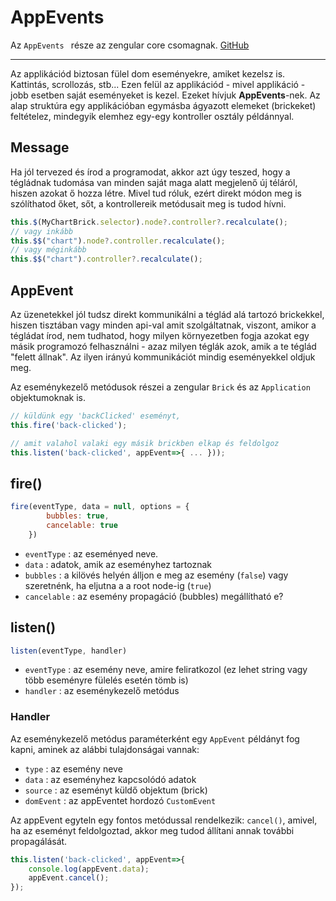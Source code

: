 # AppEvents

Az `AppEvents ` része az zengular core csomagnak. [GitHub](https://github.com/laborci/zengular)

---

Az applikációd biztosan fülel dom eseményekre, amiket kezelsz is. Kattintás, scrollozás, stb... Ezen felül az applikációd - mivel applikáció - jobb esetben saját eseményeket is kezel. Ezeket hívjuk **AppEvents**-nek. Az alap struktúra egy applikációban egymásba ágyazott elemeket (brickeket) feltételez, mindegyik elemhez egy-egy kontroller osztály példánnyal.

## Message

Ha jól tervezed és írod a programodat, akkor azt úgy teszed, hogy a tégládnak tudomása van minden saját maga alatt megjelenő új téláról, hiszen azokat ő hozza létre. Mivel tud róluk, ezért direkt módon meg is szólíthatod őket, sőt, a kontrollereik metódusait meg is tudod hívni.

```js
this.$(MyChartBrick.selector).node?.controller?.recalculate();
// vagy inkább
this.$$("chart").node?.controller.recalculate();
// vagy méginkább
this.$$("chart").controller?.recalculate();
```

## AppEvent

Az üzenetekkel jól tudsz direkt kommunikálni a téglád alá tartozó brickekkel, hiszen tisztában vagy minden api-val amit szolgáltatnak, viszont, amikor a tégládat írod, nem tudhatod, hogy milyen környezetben fogja azokat egy másik programozó felhasználni - azaz milyen téglák azok, amik a te téglád "felett állnak". Az ilyen irányú kommunikációt mindig eseményekkel oldjuk meg.

Az eseménykezelő metódusok részei a zengular `Brick` és az `Application` objektumoknak is.

```js
// küldünk egy 'backClicked' eseményt, 
this.fire('back-clicked');

// amit valahol valaki egy másik brickben elkap és feldolgoz
this.listen('back-clicked', appEvent=>{ ... }));
```

## fire()
```js
fire(eventType, data = null, options = {
		bubbles: true,
		cancelable: true
	})
```

- `eventType` : az eseményed neve.
- `data` : adatok, amik az eseményhez tartoznak
- `bubbles` : a kilövés helyén álljon e meg az esemény (`false`) vagy szeretnénk, ha eljutna a a root node-ig (`true`)
- `cancelable` : az esemény propagáció (bubbles) megállítható e?

## listen()
```js
listen(eventType, handler)
```

- `eventType` : az esemény neve, amire feliratkozol (ez lehet string vagy több eseményre fülelés esetén tömb is)
- `handler` : az eseménykezelő metódus

### Handler

Az eseménykezelő metódus paraméterként egy `AppEvent` példányt fog kapni, aminek az alábbi tulajdonságai vannak:

- `type` : az esemény neve
- `data` : az eseményhez kapcsolódó adatok
- `source` : az eseményt küldő objektum (brick)
- `domEvent` : az appEventet hordozó `CustomEvent`

Az appEvent egyteln egy fontos metódussal rendelkezik: `cancel()`, amivel, ha az eseményt feldolgoztad, akkor meg tudod állítani annak további propagálását.

```js
this.listen('back-clicked', appEvent=>{
	console.log(appEvent.data);
	appEvent.cancel();
});
```